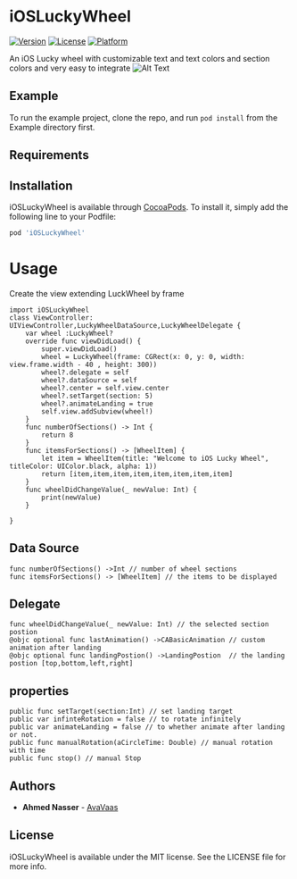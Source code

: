 # iOSLuckyWheel
[![Version](https://img.shields.io/cocoapods/v/iOSLuckyWheel.svg?style=flat)](https://cocoapods.org/pods/iOSLuckyWheel)
[![License](https://img.shields.io/cocoapods/l/SmoothPicker.svg?style=flat)](https://cocoapods.org/pods/SmoothPicker)
[![Platform](https://img.shields.io/cocoapods/p/iOSLuckyWheel.svg?style=flat)](https://cocoapods.org/pods/iOSLuckyWheel)

An iOS Lucky wheel with customizable text and text colors and section colors and very easy to integrate 
![Alt Text](https://media.giphy.com/media/RHIqv3l88Ewczkju60/giphy.gif) 


## Example

To run the example project, clone the repo, and run `pod install` from the Example directory first.

## Requirements

## Installation

iOSLuckyWheel is available through [CocoaPods](https://cocoapods.org). To install
it, simply add the following line to your Podfile:

```ruby
pod 'iOSLuckyWheel'
```
# Usage

Create the view extending LuckWheel by frame 
<br />

```
import iOSLuckyWheel
class ViewController: UIViewController,LuckyWheelDataSource,LuckyWheelDelegate {
    var wheel :LuckyWheel?
    override func viewDidLoad() {
        super.viewDidLoad()
        wheel = LuckyWheel(frame: CGRect(x: 0, y: 0, width: view.frame.width - 40 , height: 300))
        wheel?.delegate = self
        wheel?.dataSource = self
        wheel?.center = self.view.center
        wheel?.setTarget(section: 5)
        wheel?.animateLanding = true
        self.view.addSubview(wheel!)
    }
    func numberOfSections() -> Int {
        return 8
    }
    func itemsForSections() -> [WheelItem] {
        let item = WheelItem(title: "Welcome to iOS Lucky Wheel", titleColor: UIColor.black, alpha: 1))
        return [item,item,item,item,item,item,item,item]
    }
    func wheelDidChangeValue(_ newValue: Int) {
        print(newValue)
    }
    
}
```

## Data Source
```
func numberOfSections() ->Int // number of wheel sections
func itemsForSections() -> [WheelItem] // the items to be displayed
```
## Delegate
```
func wheelDidChangeValue(_ newValue: Int) // the selected section  postion
@objc optional func lastAnimation() ->CABasicAnimation // custom animation after landing 
@objc optional func landingPostion() ->LandingPostion  // the landing postion [top,bottom,left,right]
```
## properties
```
public func setTarget(section:Int) // set landing target 
public var infinteRotation = false // to rotate infinitely 
public var animateLanding = false // to whether animate after landing or not. 
public func manualRotation(aCircleTime: Double) // manual rotation with time 
public func stop() // manual Stop
```

## Authors

* **Ahmed Nasser** - [AvaVaas](https://github.com/AvaVaas)

## License

iOSLuckyWheel is available under the MIT license. See the LICENSE file for more info.

